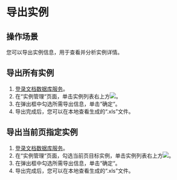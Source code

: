 # 导出实例<a name="dds_03_0051"></a>

## 操作场景<a name="section17375927183"></a>

您可以导出实例信息，用于查看并分析实例详情。

## 导出所有实例<a name="section1238911654715"></a>

1.  [登录文档数据库服务](https://support.huaweicloud.com/qs-dds/dds_02_0043.html)。
2.  在“实例管理“页面，单击实例列表右上方![](figures/export.png)。
3.  在弹出框中勾选所需导出信息，单击“确定“。
4.  导出完成后，您可以在本地查看生成的“.xls”文件。

## 导出当前页指定实例<a name="section2740104221020"></a>

1.  [登录文档数据库服务](https://support.huaweicloud.com/qs-dds/dds_02_0043.html)。
2.  在“实例管理“页面，勾选当前页目标实例，单击实例列表右上方![](figures/export-13.png)。
3.  在弹出框中勾选所需导出信息，单击“确定“。
4.  导出完成后，您可以在本地查看生成的“.xls”文件。

